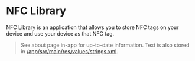 
# NFC Library

NFC Library is an application that allows you to store NFC tags on your device and use your device as that NFC tag.

> See about page in-app for up-to-date information. Text is also stored in [/app/src/main/res/values/strings.xml](https://github.com/arm32x/nfc-library/blob/master/app/src/main/res/values/strings.xml).
